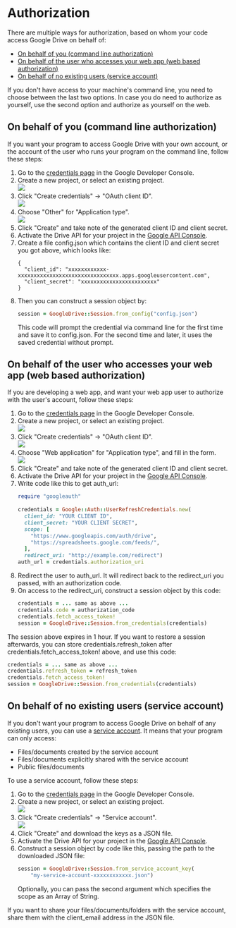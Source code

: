 # Authorization

There are multiple ways for authorization, based on whom your code access Google Drive on behalf of:

* [On behalf of you (command line authorization)](#command-line)
* [On behalf of the user who accesses your web app (web based authorization)](#web)
* [On behalf of no existing users (service account)](#service-account)

If you don't have access to your machine's command line, you need to choose between the last two options. In case you do need to authorize as yourself, use the second option and authorize as yourself on the web.

## <a name="command-line">On behalf of you (command line authorization)</a>

If you want your program to access Google Drive with your own account, or the account of the user who runs your program on the command line, follow these steps:

1. Go to the [credentials page](https://console.developers.google.com/apis/credentials) in the Google Developer Console.
1. Create a new project, or select an existing project.<br>
![](https://raw.githubusercontent.com/gimite/google-drive-ruby/master/doc/images/create_project.png)
1. Click "Create credentials" -> "OAuth client ID".<br>
![](https://raw.githubusercontent.com/gimite/google-drive-ruby/master/doc/images/oauth_client_id.png)
1. Choose "Other" for "Application type".<br>
![](https://raw.githubusercontent.com/gimite/google-drive-ruby/master/doc/images/app_type_other.png)
1. Click "Create" and take note of the generated client ID and client secret.
1. Activate the Drive API for your project in the [Google API Console](https://console.developers.google.com/apis/library).
1. Create a file config.json which contains the client ID and client secret you got above, which looks like:
   ```
   {
     "client_id": "xxxxxxxxxxxx-xxxxxxxxxxxxxxxxxxxxxxxxxxxxxxxx.apps.googleusercontent.com",
     "client_secret": "xxxxxxxxxxxxxxxxxxxxxxxx"
   }

   ```
1. Then you can construct a session object by:
   ```ruby
   session = GoogleDrive::Session.from_config("config.json")

   ```
   This code will prompt the credential via command line for the first time and save it to config.json. For the second time and later, it uses the saved credential without prompt.

## <a name="web">On behalf of the user who accesses your web app (web based authorization)</a>

If you are developing a web app, and want your web app user to authorize with the user's account, follow these steps:

1. Go to the [credentials page](https://console.developers.google.com/apis/credentials) in the Google Developer Console.
1. Create a new project, or select an existing project.<br>
![](https://raw.githubusercontent.com/gimite/google-drive-ruby/master/doc/images/create_project.png)
1. Click "Create credentials" -> "OAuth client ID".<br>
![](https://raw.githubusercontent.com/gimite/google-drive-ruby/master/doc/images/oauth_client_id.png)
1. Choose "Web application" for "Application type", and fill in the form.<br>
![](https://raw.githubusercontent.com/gimite/google-drive-ruby/master/doc/images/app_type_web.png)
1. Click "Create" and take note of the generated client ID and client secret.
1. Activate the Drive API for your project in the [Google API Console](https://console.developers.google.com/apis/library).
1. Write code like this to get auth_url:
   ```ruby
   require "googleauth"
    
   credentials = Google::Auth::UserRefreshCredentials.new(
     client_id: "YOUR CLIENT ID",
     client_secret: "YOUR CLIENT SECRET",
     scope: [
       "https://www.googleapis.com/auth/drive",
       "https://spreadsheets.google.com/feeds/",
     ],
     redirect_uri: "http://example.com/redirect")
   auth_url = credentials.authorization_uri
   ```
1. Redirect the user to auth_url. It will redirect back to the redirect_uri you passed, with an authorization code.
1. On access to the redirect_uri, construct a session object by this code:
   ```ruby
   credentials = ... same as above ...
   credentials.code = authorization_code
   credentials.fetch_access_token!
   session = GoogleDrive::Session.from_credentials(credentials)

   ```

The session above expires in 1 hour. If you want to restore a session afterwards, you can store credentials.refresh_token after credentials.fetch_access_token! above, and use this code:

```ruby
credentials = ... same as above ...
credentials.refresh_token = refresh_token
credentials.fetch_access_token!
session = GoogleDrive::Session.from_credentials(credentials)
```

## <a name="service-account">On behalf of no existing users (service account)</a>

If you don't want your program to access Google Drive on behalf of any existing users, you can use a [service account](https://developers.google.com/identity/protocols/OAuth2ServiceAccount). It means that your program can only access:

* Files/documents created by the service account
* Files/documents explicitly shared with the service account
* Public files/documents

To use a service account, follow these steps:

1. Go to the [credentials page](https://console.developers.google.com/apis/credentials) in the Google Developer Console.
1. Create a new project, or select an existing project.<br>
![](https://raw.githubusercontent.com/gimite/google-drive-ruby/master/doc/images/create_project.png)
1. Click "Create credentials" -> "Service account".<br>
![](https://raw.githubusercontent.com/gimite/google-drive-ruby/master/doc/images/service_account.png)
1. Click "Create" and download the keys as a JSON file.
1. Activate the Drive API for your project in the [Google API Console](https://console.developers.google.com/apis/library).
1. Construct a session object by code like this, passing the path to the downloaded JSON file:
   ```ruby
   session = GoogleDrive::Session.from_service_account_key(
       "my-service-account-xxxxxxxxxxxx.json")

   ```
   Optionally, you can pass the second argument which specifies the scope as an Array of String.

If you want to share your files/documents/folders with the service account, share them with the client_email address in the JSON file.

